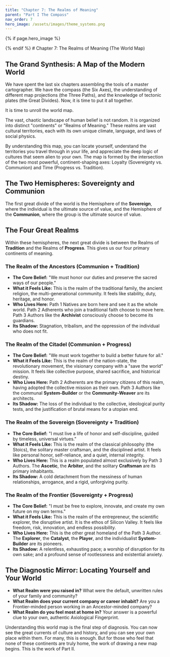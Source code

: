 ```yaml
---
title: "Chapter 7: The Realms of Meaning"
parent: "Part I The Compass"
nav_order: 7
hero_image: /assets/images/theme_systems.png
---
```

{% if page.hero_image %}
<div class="hero-banner"><img src="{{ page.hero_image | relative_url }}" alt=""></div>
{% endif %}
# Chapter 7: The Realms of Meaning (The World Map)

## The Grand Synthesis: A Map of the Modern World

We have spent the last six chapters assembling the tools of a master cartographer. We have the compass (the Six Axes), the understanding of different map projections (the Three Paths), and the knowledge of tectonic plates (the Great Divides). Now, it is time to put it all together.

It is time to unroll the world map.

The vast, chaotic landscape of human belief is not random. It is organized into distinct "continents" or "Realms of Meaning." These realms are vast cultural territories, each with its own unique climate, language, and laws of social physics.

By understanding this map, you can locate yourself, understand the territories you travel through in your life, and appreciate the deep logic of cultures that seem alien to your own. The map is formed by the intersection of the two most powerful, continent-shaping axes: Loyalty (Sovereignty vs. Communion) and Time (Progress vs. Tradition).

## The Two Hemispheres: Sovereignty and Communion

The first great divide of the world is the Hemisphere of the **Sovereign**, where the individual is the ultimate source of value, and the Hemisphere of the **Communion**, where the group is the ultimate source of value.

## The Four Great Realms

Within these hemispheres, the next great divide is between the Realms of **Tradition** and the Realms of **Progress**. This gives us our four primary continents of meaning.

### The Realm of the Ancestors (Communion + Tradition)
*   **The Core Belief:** "We must honor our duties and preserve the sacred ways of our people."
*   **What it Feels Like:** This is the realm of the traditional family, the ancient religion, the multi-generational community. It feels like stability, duty, heritage, and honor.
*   **Who Lives Here:** Path 1 Natives are born here and see it as the whole world. Path 2 Adherents who join a traditional faith choose to move here. Path 3 Authors like the **Archivist** consciously choose to become its guardians.
*   **Its Shadow:** Stagnation, tribalism, and the oppression of the individual who does not fit.

### The Realm of the Citadel (Communion + Progress)
*   **The Core Belief:** "We must work together to build a better future for all."
*   **What it Feels Like:** This is the realm of the nation-state, the revolutionary movement, the visionary company with a "save the world" mission. It feels like collective purpose, shared sacrifice, and historical destiny.
*   **Who Lives Here:** Path 2 Adherents are the primary citizens of this realm, having adopted the collective mission as their own. Path 3 Authors like the communal **System-Builder** or the **Community-Weaver** are its architects.
*   **Its Shadow:** The loss of the individual to the collective, ideological purity tests, and the justification of brutal means for a utopian end.

### The Realm of the Sovereign (Sovereignty + Tradition)
*   **The Core Belief:** "I must live a life of honor and self-discipline, guided by timeless, universal virtues."
*   **What it Feels Like:** This is the realm of the classical philosophy (the Stoics), the solitary master craftsman, and the disciplined artist. It feels like personal honor, self-reliance, and a quiet, internal integrity.
*   **Who Lives Here:** This is a realm populated almost exclusively by Path 3 Authors. The **Ascetic**, the **Arbiter**, and the solitary **Craftsman** are its primary inhabitants.
*   **Its Shadow:** A cold detachment from the messiness of human relationships, arrogance, and a rigid, unforgiving purity.

### The Realm of the Frontier (Sovereignty + Progress)
*   **The Core Belief:** "I must be free to explore, innovate, and create my own future on my own terms."
*   **What it Feels Like:** This is the realm of the entrepreneur, the scientific explorer, the disruptive artist. It is the ethos of Silicon Valley. It feels like freedom, risk, innovation, and endless possibility.
*   **Who Lives Here:** This is the other great homeland of the Path 3 Author. The **Explorer**, the **Catalyst**, the **Player**, and the individualist **System-Builder** are its pioneers.
*   **Its Shadow:** A relentless, exhausting pace; a worship of disruption for its own sake; and a profound sense of rootlessness and existential anxiety.

## The Diagnostic Mirror: Locating Yourself and Your World

*   **What Realm were you raised in?** What were the default, unwritten rules of your family and community?
*   **What Realm does your current company or career inhabit?** Are you a Frontier-minded person working in an Ancestor-minded company?
*   **What Realm do you feel most at home in?** Your answer is a powerful clue to your own, authentic Axiological Fingerprint.

Understanding this world map is the final step of diagnosis. You can now see the great currents of culture and history, and you can see your own place within them. For many, this is enough. But for those who feel that none of these continents are truly home, the work of drawing a new map begins. This is the work of Part II.
